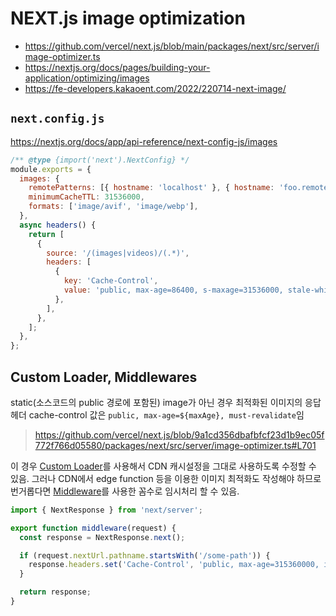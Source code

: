 # NEXT.js image optimization

- <https://github.com/vercel/next.js/blob/main/packages/next/src/server/image-optimizer.ts>
- <https://nextjs.org/docs/pages/building-your-application/optimizing/images>
- <https://fe-developers.kakaoent.com/2022/220714-next-image/>

## `next.config.js`

<https://nextjs.org/docs/app/api-reference/next-config-js/images>

```js
/** @type {import('next').NextConfig} */
module.exports = {
  images: {
    remotePatterns: [{ hostname: 'localhost' }, { hostname: 'foo.remote-host.com' }],
    minimumCacheTTL: 31536000,
    formats: ['image/avif', 'image/webp'],
  },
  async headers() {
    return [
      {
        source: '/(images|videos)/(.*)',
        headers: [
          {
            key: 'Cache-Control',
            value: 'public, max-age=86400, s-maxage=31536000, stale-while-revalidate=604800',
          },
        ],
      },
    ];
  },
};
```

## Custom Loader, Middlewares

static(소스코드의 public 경로에 포함된) image가 아닌 경우 최적화된 이미지의 응답헤더 cache-control 값은 `public, max-age=${maxAge}, must-revalidate`임

> <https://github.com/vercel/next.js/blob/9a1cd356dbafbfcf23d1b9ec05f772f766d05580/packages/next/src/server/image-optimizer.ts#L701>

이 경우 [Custom Loader](https://nextjs.org/docs/app/api-reference/next-config-js/images#example-loader-configuration)를 사용해서 CDN 캐시설정을 그대로 사용하도록 수정할 수 있음.
그러나 CDN에서 edge function 등을 이용한 이미지 최적화도 작성해야 하므로 번거롭다면 [Middleware](https://nextjs.org/docs/app/building-your-application/routing/middleware)를 사용한 꼼수로 임시처리 할 수 있음.

```js
import { NextResponse } from 'next/server';

export function middleware(request) {
  const response = NextResponse.next();

  if (request.nextUrl.pathname.startsWith('/some-path')) {
    response.headers.set('Cache-Control', 'public, max-age=315360000, immutable');
  }

  return response;
}
```

